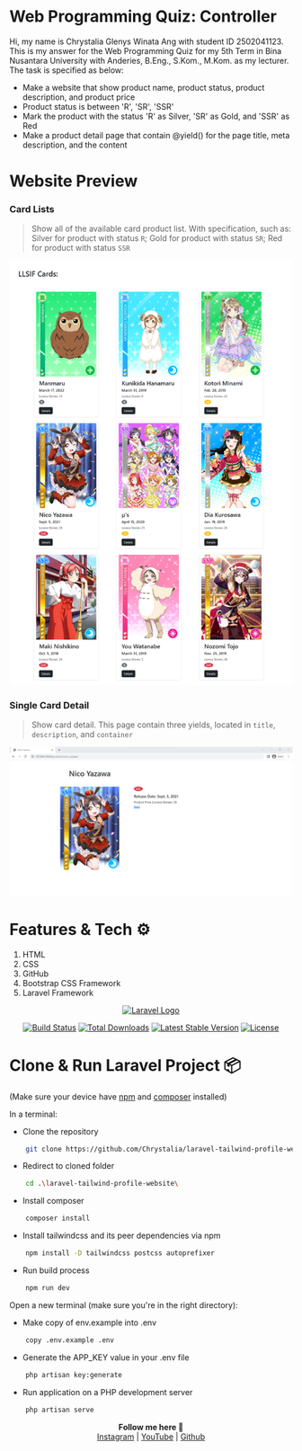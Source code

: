 # Web Programming Quiz: Controller
Hi, my name is Chrystalia Glenys Winata Ang with student ID 2502041123. This is my answer for the Web Programming Quiz for my 5th Term in Bina Nusantara University with Anderies, B.Eng., S.Kom., M.Kom. as my lecturer. The task is specified as below:
- Make a website that show product name, product status, product description, and product price
- Product status is between 'R', 'SR', 'SSR'
- Mark the product with the status 'R' as Silver, 'SR' as Gold, and 'SSR' as Red
- Make a product detail page that contain @yield() for the page title, meta description, and the content

# Website Preview
### Card Lists
> Show all of the available card product list. With specification, such as: Silver for product with status `R`; Gold for product with status `SR`; Red for product with status `SSR`
<img src="https://github.com/Chrystalia/laravel-controller-quiz/blob/main/public/images/documentations/products.png">

### Single Card Detail
> Show card detail. This page contain three yields, located in `title`, `description`, and `container`
<img src="https://github.com/Chrystalia/laravel-controller-quiz/blob/main/public/images/documentations/product.png">


# Features & Tech ⚙️
1. HTML
2. CSS
3. GitHub
4. Bootstrap CSS Framework
5. Laravel Framework
<p align="center"><a href="https://laravel.com" target="_blank"><img src="https://raw.githubusercontent.com/laravel/art/master/logo-lockup/5%20SVG/2%20CMYK/1%20Full%20Color/laravel-logolockup-cmyk-red.svg" width="400" alt="Laravel Logo"></a></p>
<p align="center">
<a href="https://github.com/laravel/framework/actions"><img src="https://github.com/laravel/framework/workflows/tests/badge.svg" alt="Build Status"></a>
<a href="https://packagist.org/packages/laravel/framework"><img src="https://img.shields.io/packagist/dt/laravel/framework" alt="Total Downloads"></a>
<a href="https://packagist.org/packages/laravel/framework"><img src="https://img.shields.io/packagist/v/laravel/framework" alt="Latest Stable Version"></a>
<a href="https://packagist.org/packages/laravel/framework"><img src="https://img.shields.io/packagist/l/laravel/framework" alt="License"></a>
</p>


# Clone & Run Laravel Project 📦
(Make sure your device have <a href="https://nodejs.org/en/download">npm</a> and <a href="https://getcomposer.org/download/">composer</a> installed)

In a terminal:
- Clone the repository 
```sh
    git clone https://github.com/Chrystalia/laravel-tailwind-profile-website.git
```

- Redirect to cloned folder  
```sh
    cd .\laravel-tailwind-profile-website\
```

- Install composer 
```sh
    composer install
```

- Install tailwindcss and its peer dependencies via npm 
```sh
    npm install -D tailwindcss postcss autoprefixer
```

- Run build process  
```sh
    npm run dev
```

Open a new terminal (make sure you're in the right directory):
- Make copy of env.example into .env 
```sh
    copy .env.example .env
```

- Generate the APP_KEY value in your .env file 
```sh
    php artisan key:generate
```

- Run application on a PHP development server 
```sh
    php artisan serve
```

<p align='center'>
  <b>Follow me here 🌿</b><br>  
  <a href="https://instagram.com/chrystaliaaa">Instagram</a> |
  <a href="https://www.youtube.com/channel/UCALninl2X0nokj5xZX2QYIw">YouTube</a> |
  <a href="https://github.com/Chrystalia">Github</a><br><br>
</p>
 
